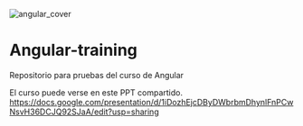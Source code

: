 
![angular_cover](https://github.com/ddalairac/training-angular/blob/master/cover.png)

# Angular-training
Repositorio para pruebas del curso de Angular

El curso puede verse en este PPT compartido.
https://docs.google.com/presentation/d/1iDozhEjcDByDWbrbmDhynlFnPCwNsvH36DCJQ92SJaA/edit?usp=sharing

<br>
